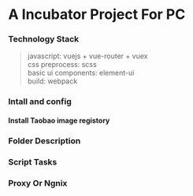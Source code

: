 # A Incubator Project For PC
### Technology Stack
> javascript: vuejs + vue-router + vuex <br/>
> css preprocess: scss <br/>
> basic ui components: element-ui <br/>
> build: webpack <br/>

### Intall and config
#### Install Taobao image registory

### Folder Description

### Script Tasks

### Proxy Or Ngnix
